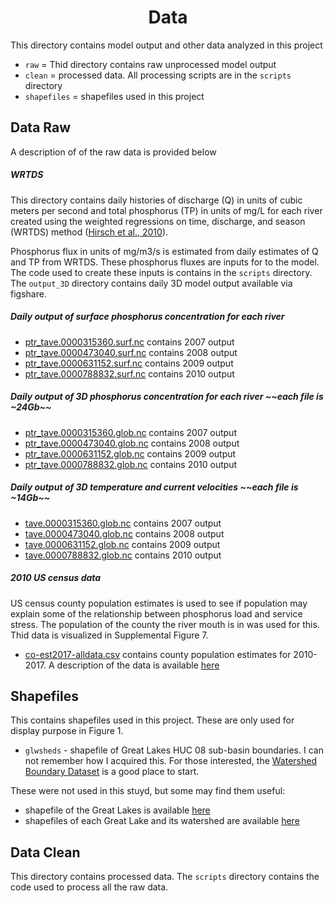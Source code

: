<h1 align="center"> Data </h1>

This directory contains model output and other data analyzed in this project

- `raw` = Thid directory contains raw unprocessed model output
- `clean` = processed data. All processing scripts are in the `scripts` directory
- `shapefiles` = shapefiles used in this project

## Data Raw
A description of of the raw data is provided below

##### WRTDS
This directory contains daily histories of discharge (Q) in units of cubic meters per second and total phosphorus (TP) in units of mg/L for each river created using the weighted regressions on time, discharge, and season (WRTDS) method ([Hirsch et al., 2010](http://onlinelibrary.wiley.com/doi/10.1111/j.1752-1688.2010.00482.x/abstract)).

Phosphorus flux in units of mg/m3/s is estimated from daily estimates of Q and TP from WRTDS.
These phosphorus fluxes are inputs for to the model. The code used to create these inputs
is contains in the `scripts` directory. The `output_3D` directory contains daily 3D model output available via figshare.

##### Daily output of surface phosphorus concentration for each river
* [ptr_tave.0000315360.surf.nc](https://figshare.com/articles/ptr_tave_0000315360_surf_nc/7040042) contains 2007 output
* [ptr_tave.0000473040.surf.nc](https://figshare.com/articles/ptr_tave_0000473040_surf_nc/7040048) contains 2008 output
* [ptr_tave.0000631152.surf.nc](https://figshare.com/articles/ptr_tave_0000631152_surf_nc/7040051) contains 2009 output
* [ptr_tave.0000788832.surf.nc](https://figshare.com/articles/ptr_tave_0000788832_surf_nc/7043378) contains 2010 output

##### Daily output of 3D phosphorus concentration for each river ~~each file is ~24Gb~~
* [ptr_tave.0000315360.glob.nc](https://figshare.com/articles/ptr_tave_0000315360_surf_nc/7040042) contains 2007 output
* [ptr_tave.0000473040.glob.nc](https://figshare.com/articles/ptr_tave_0000473040_surf_nc/7040048) contains 2008 output
* [ptr_tave.0000631152.glob.nc](https://figshare.com/articles/ptr_tave_0000631152_surf_nc/7040051) contains 2009 output
* [ptr_tave.0000788832.glob.nc](https://figshare.com/articles/ptr_tave_0000788832_surf_nc/7043378) contains 2010 output

##### Daily output of 3D temperature and current velocities ~~each file is ~14Gb~~
* [tave.0000315360.glob.nc](https://figshare.com/articles/ptr_tave_0000315360_surf_nc/7040042) contains 2007 output
* [tave.0000473040.glob.nc](https://figshare.com/articles/ptr_tave_0000473040_surf_nc/7040048) contains 2008 output
* [tave.0000631152.glob.nc](https://figshare.com/articles/ptr_tave_0000631152_surf_nc/7040051) contains 2009 output
* [tave.0000788832.glob.nc](https://figshare.com/articles/ptr_tave_0000788832_surf_nc/7043378) contains 2010 output

##### 2010 US census data
US census county population estimates is used to see if population may explain
some of the relationship between phosphorus load and service stress.
The population of the county the river mouth is in was used for this.
Thid data is visualized in Supplemental Figure 7.
* [co-est2017-alldata.csv](https://www2.census.gov/programs-surveys/popest/datasets/2010-2017/counties/totals/co-est2017-alldata.csv) contains county population estimates for 2010-2017. A description of the data is available [here](https://www2.census.gov/programs-surveys/popest/technical-documentation/file-layouts/2010-2017/co-est2017-alldata.pdf)


## Shapefiles
This contains shapefiles used in this project. These are only used for display purpose in Figure 1.
- `glwsheds` - shapefile of Great Lakes HUC 08 sub-basin boundaries. I can not remember how I acquired this. For those interested, the [Watershed Boundary Dataset](https://nhd.usgs.gov/wbd.html) is a good place to start.

These were not used in this stuyd, but some may find them useful:
- shapefile of the Great Lakes is available [here](http://archive.lib.msu.edu/maps/temp/Patron_Projects/Marquette_StudyArea/Shapefiles/)
- shapefiles of each Great Lake and its watershed are available [here](https://www.sciencebase.gov/catalog/item/530f8a0ee4b0e7e46bd300dd)

## Data Clean
This directory contains processed data. The `scripts` directory contains the code used to process all the raw data.


